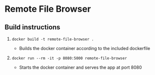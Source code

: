 # Remote File Browser

## Build instructions

1. `docker build -t remote-file-browser .`
    - Builds the docker container according to the included dockerfile

2. `docker run --rm -it -p 8080:5000 remote-file-browser`
    - Starts the docker container and serves the app at port 8080